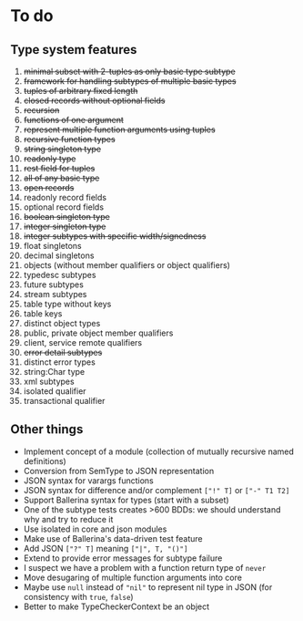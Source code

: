 # To do

## Type system features

1. ~~minimal subset with 2-tuples as only basic type subtype~~
2. ~~framework for handling subtypes of multiple basic types~~
3. ~~tuples of arbitrary fixed length~~
4. ~~closed records without optional fields~~
5. ~~recursion~~
6. ~~functions of one argument~~
7. ~~represent multiple function arguments using tuples~~
8. ~~recursive function types~~
9. ~~string singleton type~~
10. ~~readonly type~~
11. ~~rest field for tuples~~
12. ~~all of any basic type~~
13. ~~open records~~
14. readonly record fields
15. optional record fields
16. ~~boolean singleton type~~
17. ~~integer singleton type~~
18. ~~integer subtypes with specific width/signedness~~
19. float singletons
20. decimal singletons
21. objects (without member qualifiers or object qualifiers)
22. typedesc subtypes
23. future subtypes
24. stream subtypes
25. table type without keys
26. table keys
27. distinct object types
28. public, private object member qualifiers
29. client, service remote qualifiers
30. ~~error detail subtypes~~
31. distinct error types
32. string:Char type
33. xml subtypes
34. isolated qualifier
35. transactional qualifier

## Other things

* Implement concept of a module (collection of mutually recursive named definitions)
* Conversion from SemType to JSON representation
* JSON syntax for varargs functions
* JSON syntax for difference and/or complement `["!" T]` or `["-" T1 T2]`
* Support Ballerina syntax for types (start with a subset)
* One of the subtype tests creates >600 BDDs: we should understand why and try to reduce it
* Use isolated in core and json modules
* Make use of Ballerina's data-driven test feature
* Add JSON `["?" T]` meaning `["|", T, "()"]`
* Extend to provide error messages for subtype failure
* I suspect we have a problem with a function return type of `never`
* Move desugaring of multiple function arguments into core
* Maybe use `null` instead of `"nil"` to represent nil type in JSON (for consistency with `true`, `false`)
* Better to make TypeCheckerContext be an object

